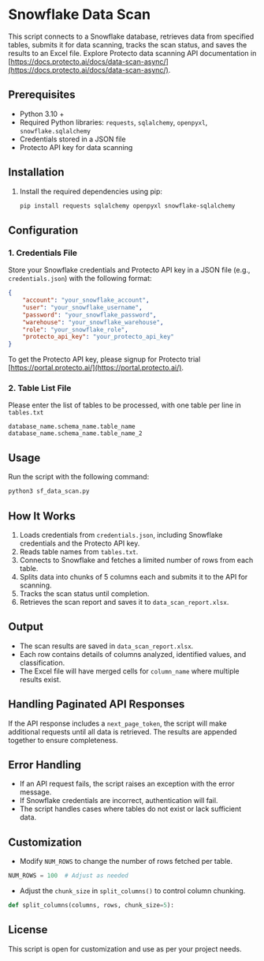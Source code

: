 # Snowflake Data Scan

This script connects to a Snowflake database, retrieves data from specified tables, submits it for data scanning, tracks the scan status, and saves the results to an Excel file.
Explore Protecto data scanning API documentation in [https://docs.protecto.ai/docs/data-scan-async/](https://docs.protecto.ai/docs/data-scan-async/).

## Prerequisites

- Python 3.10 +
- Required Python libraries: `requests`, `sqlalchemy`, `openpyxl`, `snowflake.sqlalchemy`
- Credentials stored in a JSON file
- Protecto API key for data scanning

## Installation

1. Install the required dependencies using pip:

   ```sh
   pip install requests sqlalchemy openpyxl snowflake-sqlalchemy
   ```

## Configuration

### 1. Credentials File

Store your Snowflake credentials and Protecto API key in a JSON file (e.g., `credentials.json`) with the following format:

```json
{
    "account": "your_snowflake_account",
    "user": "your_snowflake_username",
    "password": "your_snowflake_password",
    "warehouse": "your_snowflake_warehouse",
    "role": "your_snowflake_role",
    "protecto_api_key": "your_protecto_api_key"
}
```

To get the Protecto API key, please signup for Protecto trial [https://portal.protecto.ai/](https://portal.protecto.ai/).

### 2. Table List File

Please enter the list of tables to be processed, with one table per line in `tables.txt` 

```
database_name.schema_name.table_name
database_name.schema_name.table_name_2
```

## Usage

Run the script with the following command:

```sh
python3 sf_data_scan.py
```

## How It Works

1. Loads credentials from `credentials.json`, including Snowflake credentials and the Protecto API key.
2. Reads table names from `tables.txt`.
3. Connects to Snowflake and fetches a limited number of rows from each table.
4. Splits data into chunks of 5 columns each and submits it to the API for scanning.
5. Tracks the scan status until completion.
6. Retrieves the scan report and saves it to `data_scan_report.xlsx`.

## Output

- The scan results are saved in `data_scan_report.xlsx`.
- Each row contains details of columns analyzed, identified values, and classification.
- The Excel file will have merged cells for `column_name` where multiple results exist.

## Handling Paginated API Responses

If the API response includes a `next_page_token`, the script will make additional requests until all data is retrieved. The results are appended together to ensure completeness.

## Error Handling

- If an API request fails, the script raises an exception with the error message.
- If Snowflake credentials are incorrect, authentication will fail.
- The script handles cases where tables do not exist or lack sufficient data.

## Customization

- Modify `NUM_ROWS` to change the number of rows fetched per table.

```python
NUM_ROWS = 100  # Adjust as needed
```

- Adjust the `chunk_size` in `split_columns()` to control column chunking.

```python
def split_columns(columns, rows, chunk_size=5):
```

## License

This script is open for customization and use as per your project needs.


